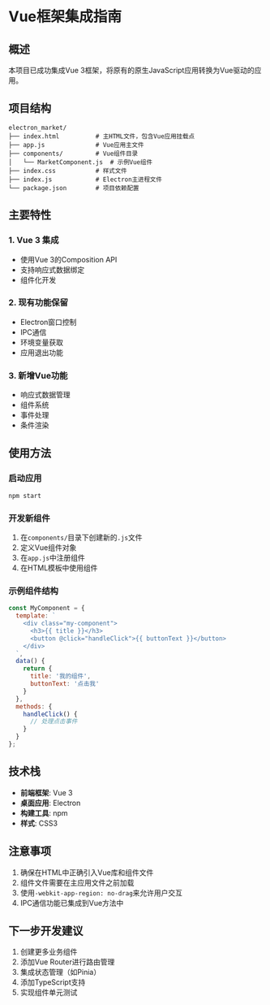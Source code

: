 # Vue框架集成指南

## 概述
本项目已成功集成Vue 3框架，将原有的原生JavaScript应用转换为Vue驱动的应用。

## 项目结构
```
electron_market/
├── index.html          # 主HTML文件，包含Vue应用挂载点
├── app.js              # Vue应用主文件
├── components/         # Vue组件目录
│   └── MarketComponent.js  # 示例Vue组件
├── index.css           # 样式文件
├── index.js            # Electron主进程文件
└── package.json        # 项目依赖配置
```

## 主要特性

### 1. Vue 3 集成
- 使用Vue 3的Composition API
- 支持响应式数据绑定
- 组件化开发

### 2. 现有功能保留
- Electron窗口控制
- IPC通信
- 环境变量获取
- 应用退出功能

### 3. 新增Vue功能
- 响应式数据管理
- 组件系统
- 事件处理
- 条件渲染

## 使用方法

### 启动应用
```bash
npm start
```

### 开发新组件
1. 在`components/`目录下创建新的`.js`文件
2. 定义Vue组件对象
3. 在`app.js`中注册组件
4. 在HTML模板中使用组件

### 示例组件结构
```javascript
const MyComponent = {
  template: `
    <div class="my-component">
      <h3>{{ title }}</h3>
      <button @click="handleClick">{{ buttonText }}</button>
    </div>
  `,
  data() {
    return {
      title: '我的组件',
      buttonText: '点击我'
    }
  },
  methods: {
    handleClick() {
      // 处理点击事件
    }
  }
};
```

## 技术栈
- **前端框架**: Vue 3
- **桌面应用**: Electron
- **构建工具**: npm
- **样式**: CSS3

## 注意事项
1. 确保在HTML中正确引入Vue库和组件文件
2. 组件文件需要在主应用文件之前加载
3. 使用`-webkit-app-region: no-drag`来允许用户交互
4. IPC通信功能已集成到Vue方法中

## 下一步开发建议
1. 创建更多业务组件
2. 添加Vue Router进行路由管理
3. 集成状态管理（如Pinia）
4. 添加TypeScript支持
5. 实现组件单元测试


